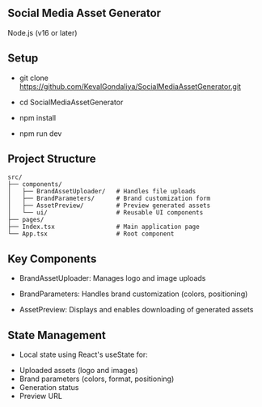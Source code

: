 ## Social Media Asset Generator
Node.js (v16 or later)

## Setup
- git clone https://github.com/KevalGondaliya/SocialMediaAssetGenerator.git
- cd SocialMediaAssetGenerator

- npm install
- npm run dev

## Project Structure

```tree
src/
├── components/
│   ├── BrandAssetUploader/   # Handles file uploads
│   ├── BrandParameters/      # Brand customization form
│   ├── AssetPreview/         # Preview generated assets
│   └── ui/                   # Reusable UI components
├── pages/
├── Index.tsx                 # Main application page
└── App.tsx                   # Root component
```

## Key Components

* BrandAssetUploader: Manages logo and image uploads

* BrandParameters: Handles brand customization (colors, positioning)

* AssetPreview: Displays and enables downloading of generated assets

## State Management

* Local state using React's useState for:
- Uploaded assets (logo and images)
- Brand parameters (colors, format, positioning)
- Generation status
- Preview URL
